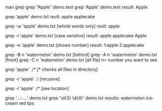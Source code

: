 man grep
grep "Apple" demo.text
    grep 'Apple' demo.text
result: Apple

grep 'apple' demo.txt
reult: apple
       applecake

grep -w 'apple' demo.txt [whole words only]
reult: apple

grep -i 'apple' demo.txt [case senstive]
result: apple
        applecake
        Apple
    
grep -n 'apple' demo.txt  [shows number]
result: 1:apple
        2:applecake

grep -B n 'watermelon' demo.txt [behind] 
grep -A n 'watermelon' demo.txt [front]
grep -C n 'watemelon' demo.txt [all file]
n= number you want to see 

grep 'apple' ./* [* checks all files in directory]

grep -r 'apple' ./ [recusive]

grep -l 'apple' ./* [see location]

grep '...-....' demo.txt
grep '\d{3} \d{4}' demo.txt
results: watermelon ice-cream
        red lips

